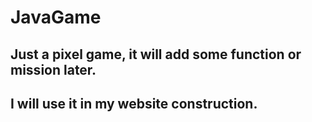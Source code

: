 # JavaGame
## Just a pixel game, it will add some function or mission later.
## I will use it in my website construction.
